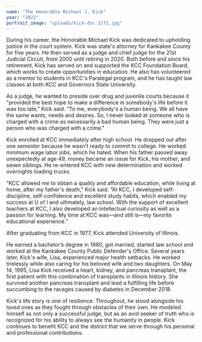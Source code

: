 ```yaml
---
name: "The Honorable Michael J. Kick"
year: "2022"
portrait_image: "uploads/kick-dsc_1172.jpg"
---
```


During his career, the Honorable Michael Kick was dedicated to upholding justice in the court system. Kick was state's attorney for Kankakee County for five years. He then served as a judge and chief judge for the 21st Judicial Circuit, from 2000 until retiring in 2020. Both before and since his retirement, Kick has served on and supported the KCC Foundation Board, which works to create opportunities in education. He also has volunteered as a mentor to students in KCC's Paralegal program, and he has taught law classes at both KCC and Governors State University.

As a judge, he wanted to preside over drug and juvenile courts because it "provided the best hope to make a difference in somebody's life before it was too late,” Kick said. “To me, everybody's a human being. We all have the same wants, needs and desires. So, I never looked at someone who is charged with a crime as necessarily a bad human being. They were just a person who was charged with a crime."

Kick enrolled at KCC immediately after high school. He dropped out after one semester because he wasn’t ready to commit to college. He worked minimum wage labor jobs, which he hated. When his father passed away unexpectedly at age 49, money became an issue for Kick, his mother, and seven siblings. He re-entered KCC with new determination and worked overnights loading trucks.

“KCC allowed me to obtain a quality and affordable education, while living at home, after my father's death,” Kick said. “At KCC, I developed self-discipline, self-confidence and excellent study habits, which enabled my success at U of I and ultimately, law school. With the support of excellent teachers at KCC, I also developed an intellectual curiosity as well as a passion for learning. My time at KCC was—and still is—my favorite educational experience.”

After graduating from KCC in 1977, Kick attended University of Illinois.

He earned a bachelor’s degree in 1980, got married, started law school and worked at the Kankakee County Public Defender's Office. Several years later, Kick's wife, Lisa, experienced major health setbacks. He worked tirelessly while also caring for his beloved wife and two daughters. On May 14, 1995, Lisa Kick received a heart, kidney, and pancreas transplant, the first patient with this combination of transplants in Illinois history. She survived another pancreas transplant and lead a fulfilling life before succumbing to the ravages caused by diabetes in December 2018.

Kick's life story is one of resilience. Throughout, he stood alongside his loved ones as they fought through obstacles of their own. He modeled himself as not only a successful judge, but as an avid seeker of truth who is recognized for his ability to always see the humanity in people. Kick continues to benefit KCC and the district that we serve through his personal and professional contributions.
